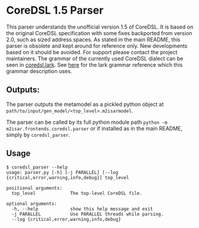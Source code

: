 # CoreDSL 1.5 Parser

This parser understands the unofficial version 1.5 of CoreDSL. It is based on the original CoreDSL specification with some fixes backported from version 2.0, such as sized address spaces. As stated in the main README, this parser is obsolete and kept around for reference only. New developments based on it should be avoided. For support please contact the project maintainers. The grammar of the currently used CoreDSL dialect can be seen in [coredsl.lark](m2isar/frontends/coredsl/coredsl.lark). See [here](https://lark-parser.readthedocs.io/en/latest/grammar.html) for the lark grammar reference which this grammar description uses.

## Outputs:

The parser outputs the metamodel as a pickled python object at `path/to/input/gen_model/<top_level>.m2isarmodel`.

The parser can be called by its full python module path `python -m m2isar.frontends.coredsl.parser` or if installed as in the main README, simply by `coredsl_parser`.

## Usage

```
$ coredsl_parser --help
usage: parser.py [-h] [-j PARALLEL] [--log {critical,error,warning,info,debug}] top_level

positional arguments:
  top_level             The top-level CoreDSL file.

optional arguments:
  -h, --help            show this help message and exit
  -j PARALLEL           Use PARALLEL threads while parsing.
  --log {critical,error,warning,info,debug}
```
